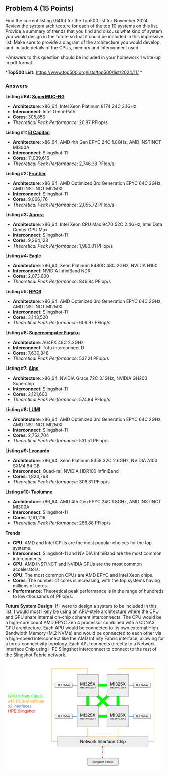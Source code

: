## Problem 4 (15 Points)

Find the current listing (64th) for the Top500 list for November 2024. Review the system architecture for each of the top 10 systems on this list. Provide a summary of trends that you find and discuss what kind of system you would design in the future so that it could be included in this impressive list. Make sure to provide a diagram of the architecture you would develop, and include details of the CPUs, memory and interconnect used. 

*Answers to this question should be included in your homework 1 write-up in pdf format.

***Top500 List:** https://www.top500.org/lists/top500/list/2024/11/ *

### Answers

**Listing #64: [SuperMUC-NG](https://www.top500.org/system/179566/)**

- **Architecture**: x86_64, Intel Xeon Platinum 8174 24C 3.1GHz
- **Interconnect**: Intel Omni-Path
- **Cores**: 305,856
- _Theoretical Peak Performance_: 26.87 PFlop/s

**Listing #1: [El Capitan](https://www.top500.org/system/180307/)**

- **Architecture**: x86_64, AMD 4th Gen EPYC 24C 1.8GHz, AMD INSTINCT MI300A
- **Interconnect**: Slingshot-11
- **Cores**: 11,039,616
- _Theoretical Peak Performance_: 2,746.38 PFlop/s

**Listing #2: [Frontier](https://www.top500.org/system/180047/)**

- **Architecture**: x86_64, AMD Optimized 3rd Generation EPYC 64C 2GHz, AMD INSTINCT MI250X
- **Interconnect**: Slingshot-11
- **Cores**: 9,066,176
- _Theoretical Peak Performance_: 2,055.72 PFlop/s

**Listing #3: [Aurora](https://www.top500.org/system/180183/)**

- **Architecture**: x86_64, Intel Xeon CPU Max 9470 52C 2.4GHz, Intel Data Center GPU Max
- **Interconnect**: Slingshot-11
- **Cores**: 9,264,128
- _Theoretical Peak Performance_: 1,980.01 PFlop/s

**Listing #4: [Eagle](https://www.top500.org/system/180236/)**

- **Architecture**: x86_64, Xeon Platinum 8480C 48C 2GHz, NVIDIA H100
- **Interconnect**: NVIDIA InfiniBand NDR
- **Cores**: 2,073,600
- _Theoretical Peak Performance_: 846.84 PFlop/s

**Listing #5: [HPC6](https://www.top500.org/system/180315/)**

- **Architecture**: x86_64, AMD Optimized 3rd Generation EPYC 64C 2GHz, AMD INSTINCT MI250X
- **Interconnect**: Slingshot-11
- **Cores**: 3,143,520
- _Theoretical Peak Performance_: 606.97 PFlop/s

**Listing #6: [Supercomputer Fugaku](https://www.top500.org/system/179807/)**

- **Architecture**: A64FX 48C 2.2GHz
- **Interconnect**: Tofu interconnect D
- **Cores**: 7,630,848
- _Theoretical Peak Performance_: 537.21 PFlop/s

**Listing #7: [Alps](https://www.top500.org/system/180259/)**

- **Architecture**: x86_64, NVIDIA Grace 72C 3.1GHz, NVIDIA GH200 Superchip
- **Interconnect**: Slingshot-11
- **Cores**: 2,121,600
- _Theoretical Peak Performance_: 574.84 PFlop/s

**Listing #8: [LUMI](https://www.top500.org/system/180048/)**

- **Architecture**: x86_64, AMD Optimized 3rd Generation EPYC 64C 2GHz, AMD INSTINCT MI250X
- **Interconnect**: Slingshot-11
- **Cores**: 2,752,704
- _Theoretical Peak Performance_: 531.51 PFlop/s

**Listing #9: [Leonardo](https://www.top500.org/system/180128//)**

- **Architecture**: x86_64, Xeon Platinum 8358 32C 2.6GHz, NVIDIA A100 SXM4 64 GB
- **Interconnect**: Quad-rail NVIDIA HDR100 InfiniBand
- **Cores**: 1,824,768
- _Theoretical Peak Performance_: 306.31 PFlop/s

**Listing #10: [Tuolumne](https://www.top500.org/system/180308/)**

- **Architecture**: x86_64, AMD 4th Gen EPYC 24C 1.8GHz, AMD INSTINCT MI300A
- **Interconnect**: Slingshot-11
- **Cores**: 1,161,216
- _Theoretical Peak Performance_: 288.88 PFlop/s

**Trends**:

- **CPU**: AMD and Intel CPUs are the most popular choices for the top systems.
- **Interconnect**: Slingshot-11 and NVIDIA InfiniBand are the most common interconnects.
- **GPU**: AMD INSTINCT and NVIDIA GPUs are the most common accelerators.
- **CPU**: The most common CPUs are AMD EPYC and Intel Xeon chips.
- **Cores**: The number of cores is increasing, with the top systems having millions of cores.
- **Performance**: Theoretical peak performance is in the range of hundreds to low-thousands of PFlop/s.


**Future System Design**:
If I were to design a system to be included in this list, I would most likely be using an APU-style architecture where the CPU and GPU share internal on-chip coherent interconnects. The CPU would be a high-core count AMD EPYC Zen 4 processor combined with a CDNA3 GPU architecture. Each APU would be connected to its own external High Bandwidth Memory (M.2 NVMe) and would be connected to each other via a high-speed interconnect like the AMD Infinity Fabric interface, allowing for a torus-connectivity topology. Each APU connects directly to a Network Interface Chip using HPE Slingshot interconnect to connect to the rest of the Slingshot Fabric network.

![alt text](image.png)